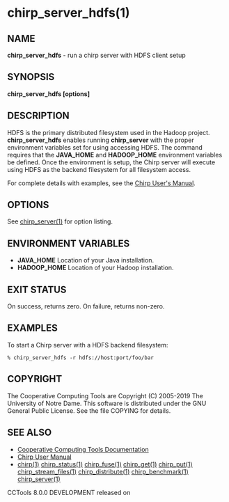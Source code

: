 






















# chirp_server_hdfs(1)

## NAME
**chirp_server_hdfs** - run a chirp server with HDFS client setup

## SYNOPSIS
****chirp_server_hdfs [options]****

## DESCRIPTION


HDFS is the primary distributed filesystem used in the Hadoop project.
**chirp_server_hdfs** enables running **chirp_server** with the proper
environment variables set for using accessing HDFS. The command requires that
the **JAVA_HOME** and **HADOOP_HOME** environment variables be defined. Once
the environment is setup, the Chirp server will execute using HDFS as the backend
filesystem for all filesystem access.


For complete details with examples, see the [Chirp User's Manual](http://ccl.cse.nd.edu/software/manuals/chirp.html).

## OPTIONS

See [chirp_server(1)](chirp_server.md) for option listing.

## ENVIRONMENT VARIABLES


- ****JAVA_HOME**** Location of your Java installation.
- ****HADOOP_HOME**** Location of your Hadoop installation.



## EXIT STATUS
On success, returns zero.  On failure, returns non-zero.

## EXAMPLES

To start a Chirp server with a HDFS backend filesystem:

```
% chirp_server_hdfs -r hdfs://host:port/foo/bar
```

## COPYRIGHT

The Cooperative Computing Tools are Copyright (C) 2005-2019 The University of Notre Dame.  This software is distributed under the GNU General Public License.  See the file COPYING for details.

## SEE ALSO


- [Cooperative Computing Tools Documentation]("../index.html")
- [Chirp User Manual]("../chirp.html")
- [chirp(1)](chirp.md)  [chirp_status(1)](chirp_status.md)  [chirp_fuse(1)](chirp_fuse.md)  [chirp_get(1)](chirp_get.md)  [chirp_put(1)](chirp_put.md)  [chirp_stream_files(1)](chirp_stream_files.md)  [chirp_distribute(1)](chirp_distribute.md)  [chirp_benchmark(1)](chirp_benchmark.md)  [chirp_server(1)](chirp_server.md)


CCTools 8.0.0 DEVELOPMENT released on 
